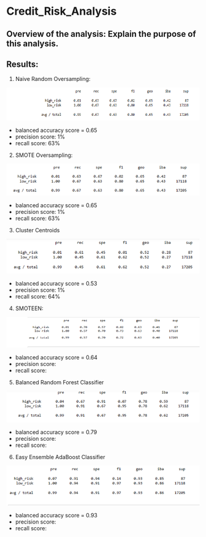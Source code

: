 # Credit_Risk_Analysis

## Overview of the analysis: Explain the purpose of this analysis.

## Results: 

1) Naive Random Oversampling:

![Naive Random Oversampling](Resources/Naive_Random_Oversampling.png)
  
  * balanced accuracy score = 0.65
  * precision score: 1%
  * recall score: 63%

2) SMOTE Oversampling:

![SMOTE Oversampling](Resources/SMOTE_Oversampling.png)

  * balanced accuracy score = 0.65
  * precision score: 1%
  * recall score: 63%
 
3) Cluster Centroids

![Cluster Centroids](Resources/Cluster_Centroids.png)

  * balanced accuracy score = 0.53
  * precision score: 1%
  * recall score: 64%

4) SMOTEEN:

![SMOTEEN](Resources/SMOTEEN.png)

  * balanced accuracy score = 0.64
  * precision score:
  * recall score:

5) Balanced Random Forest Classifier

![Balanced Random Forest Classifier](Resources/Balanced_Random_Forest_Classifier.png)

  * balanced accuracy score = 0.79
  * precision score:
  * recall score:

6) Easy Ensemble AdaBoost Classifier

![Easy Ensemble AdaBoost Classifier](Resources/Easy_Ensemble_AdaBoost_Classifier.png)

  * balanced accuracy score = 0.93
  * precision score:
  * recall score:
  
